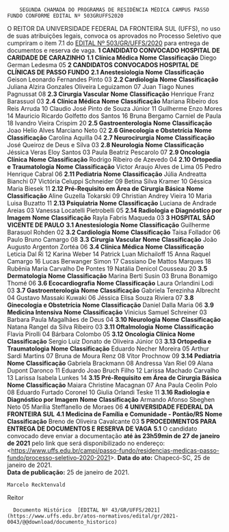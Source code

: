         SEGUNDA CHAMADA DO PROGRAMAS DE RESIDÊNCIA MÉDICA CAMPUS PASSO FUNDO CONFORME EDITAL Nº 503GRUFFS2020  

 O REITOR DA UNIVERSIDADE FEDERAL DA FRONTEIRA SUL (UFFS), no uso de suas atribuições legais, convoca os aprovados no Processo Seletivo que cumpriram o item 7.1 do [EDITAL Nº 503/GR/UFFS/2020](https://www.uffs.edu.br/atos-normativos/edital/gr/2020-0503) para entrega de documentos e reserva de vaga.     **1 CANDIDATO CONVOCADO HOSPITAL DE CARIDADE DE CARAZINHO**   **1.1 Clínica Médica**      **Nome**     **Classificação**      Diego German Ledesma   05           **2 CANDIDATOS CONVOCADOS HOSPITAL DE CLÍNICAS DE PASSO FUNDO**   **2.1 Anestesiologia**      **Nome**     **Classificação**      Geison Leonardo Fernandes Pinto   03     **2.2 Cardiologia**      **Nome**     **Classificação**      Juliana Alzira Gonzales Oliveira Leguizamon   07     Juan Tiago Nunes Pagnussat   08     **2.3 Cirurgia Vascular**      **Nome**     **Classificação**      Henrique Franz Barassuol   03     **2.4 Clínica Médica**      **Nome**     **Classificação**      Mariana Ribeiro dos Reis Arruda   10     Claudio José Pinto de Souza Júnior   11     Guilherme Enzo Mores   14     Mauricio Ricardo Golfetto dos Santos   16     Bruna Bergamo Carniel de Paula   18     Ivandro Vieira Crispim   20     **2.5 Gastroenterologia**      **Nome**     **Classificação**      Joao Helio Alves Marciano Neto   02     **2.6 Ginecologia e Obstetrícia**      **Nome**     **Classificação**      Carolina Aquilla   04     **2.7 Neurocirurgia**      **Nome**     **Classificação**      José Queiroz de Deus e Silva   03     **2.8 Neurologia**      **Nome**     **Classificação**      Jéssica Veras Eloy Santos   03     Paula Beatriz Pescarolo   07     **2.9 Oncologia Clínica**      **Nome**     **Classificação**      Rodrigo Ribeiro de Azevedo   04     **2.10 Ortopedia e Traumatologia**      **Nome**     **Classificação**      Victor Araujo Alves de Lima   05     Pedro Henrique Cabral   06     **2.11 Pediatria**      **Nome**     **Classificação**      Júlia Andreatta Bianchi   07     Victória Celuppi Schneider   09     Betina Silva Kramer   10     Géssica Maria Biesek   11     **2.12 Pré-Requisito em Área de Cirurgia Básica**      **Nome**     **Classificação**      Aline Guzella Tokarski   09     Christian Andrey Vieira   10     Maria Luisa Buzatto   11     **2.13 Psiquiatria**      **Nome**     **Classificação**      Luciana de Andrade Areias   03     Vanessa Locatelli Pietrobelli   05     **2.14 Radiologia e Diagnóstico por Imagem**      **Nome**     **Classificação**      Rayla Fabris Maqueda   03           **3 HOSPITAL SÃO VICENTE DE PAULO**   **3.1 Anestesiologia**      **Nome**     **Classificação**      Guilherme Barasuol Rohden   02     **3.2 Cardiologia**      **Nome**     **Classificação**      Taisa Follador   06     Paulo Bruno Camargo   08     **3.3 Cirurgia Vascular**      **Nome**     **Classificação**      João Augusto Argenton Zortéa   06     **3.4 Clínica Médica**      **Nome**     **Classificação**      Leticia Dal Ri   12     Karina Weber   14     Patrick Luan Michailoff   15     Anna Raquel Camargo   16     Lucas Berwanger Simon   17     Cassiano De Mattos Marques   18     Rubênia Maria Carvalho De Pontes   19     Natália Denicol Cousseau   20     **3.5 Dermatologia**      **Nome**     **Classificação**      Marina Berti Susin   03     Bruna Bonamigo Thomé   06           **3.6 Ecocardiografia**      **Nome**     **Classificação**      Laura Orlandini Lodi   03     **3.7 Gastroenterologia**      **Nome**     **Classificação**      Gabriela Terezinha Albrecht   04     Gustavo Massaki Kuwaki   06     Jéssica Elisa Souza Riviera   07     **3.8 Ginecologia e Obstetrícia**      **Nome**     **Classificação**      Daniel Dalla Maria   06     **3.9 Medicina Intensiva**      **Nome**     **Classificação**      Vinicius Samuel Schreiner   03     Barbara Paula Magalhães de Deus   04     **3.10 Neurologia**      **Nome**     **Classificação**      Natana Rangel da Silva Ribeiro   03     **3.11 Oftalmologia**      **Nome**     **Classificação**      Flavia Pirolli   04     Bárbara Colombo   05     **3.12 Oncologia Clínica**      **Nome**     **Classificação**      Sergio Luiz Donato de Oliveira Júnior   03     **3.13 Ortopedia e Traumatologia**      **Nome**     **Classificação**      Eduardo Necher Moreira   05     Arthur Sardi Martins   07     Bruna de Moura Renz   08     Vítor Prochnow   09     **3.14 Pediatria**      **Nome**     **Classificação**      Gabriela Brackmann   08     Andressa Van Riel   09     Alana Dupont Daronco   11     Eduardo Joao Bruch Filho   12     Larissa Machado Carvalho   13     Larissa Isabela Lunkes   14     **3.15 Pré-Requisito em Área de Cirurgia Básica**      **Nome**     **Classificação**      Maiara Christine Macagnan   07     Ana Paula Ceolin Polo   08     Eduardo Furtado Coronel   10     Giulia Orlandi Teske   11     **3.16 Radiologia e Diagnóstico por Imagem**      **Nome**     **Classificação**      Armando Afonso Sbeghen Neto   05     Marília Steffanello de Moraes   06           **4 UNIVERSIDADE FEDERAL DA FRONTEIRA SUL**   **4.1 Medicina de Família e Comunidade - Pontão/RS**      **Nome**     **Classificação**      Breno de Oliveira Cavalcante   03        **5 PROCEDIMENTOS PARA ENTREGA DE DOCUMENTOS E RESERVA DE VAGA**   **5.1**  O candidato convocado deve enviar a documentação **até às 23h59min de 27 de janeiro de 2021** pelo link que será disponibilizado no endereço:<<https://www.uffs.edu.br/campi/passo-fundo/residencias-medicas-passo-fundo/processo-seletivo-2020-2021>>.        **Data do ato:** Chapecó-SC, 25 de janeiro de 2021.   
 **Data de publicação:**  25 de janeiro de 2021. 

    Marcelo Recktenvald   
 Reitor 

      Documento Histórico  [EDITAL Nº 43/GR/UFFS/2021](https://www.uffs.edu.br/atos-normativos/edital/gr/2021-0043/@@download/documento_historico)     
      